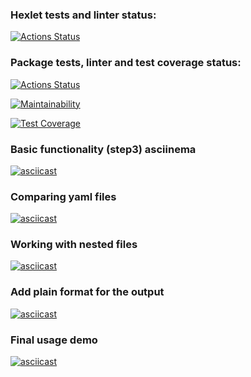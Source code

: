 ### Hexlet tests and linter status:
[![Actions Status](https://github.com/Troshchk/python-project-50/workflows/hexlet-check/badge.svg)](https://github.com/Troshchk/python-project-50/actions)

### Package tests, linter and test coverage status:
[![Actions Status](https://github.com/Troshchk/python-project-50/workflows/gendiff_check/badge.svg)](https://github.com/Troshchk/python-project-50/actions)

[![Maintainability](https://api.codeclimate.com/v1/badges/3c1341fa54142f773b2b/maintainability)](https://codeclimate.com/github/Troshchk/python-project-50/maintainability)

[![Test Coverage](https://api.codeclimate.com/v1/badges/3c1341fa54142f773b2b/test_coverage)](https://codeclimate.com/github/Troshchk/python-project-50/test_coverage)

### Basic functionality (step3) asciinema
[![asciicast](https://asciinema.org/a/k5IvyyrsY9NNjg6IV0nKR2d1t.svg)](https://asciinema.org/a/k5IvyyrsY9NNjg6IV0nKR2d1t)

### Comparing yaml files
[![asciicast](https://asciinema.org/a/nDPBpkp0c9M6UjMHWVsxI8R10.svg)](https://asciinema.org/a/nDPBpkp0c9M6UjMHWVsxI8R10)

### Working with nested files
[![asciicast](https://asciinema.org/a/rqQvjt5OEkKcezNrlZByM2UG5.svg)](https://asciinema.org/a/rqQvjt5OEkKcezNrlZByM2UG5)

### Add plain format for the output
[![asciicast](https://asciinema.org/a/YsneJSS9KzHDrqeTp1J6cZnjb.svg)](https://asciinema.org/a/YsneJSS9KzHDrqeTp1J6cZnjb)

### Final usage demo
[![asciicast](https://asciinema.org/a/w2pCtK95yJJrXwfG8DZ7r70cm.svg)](https://asciinema.org/a/w2pCtK95yJJrXwfG8DZ7r70cm)
